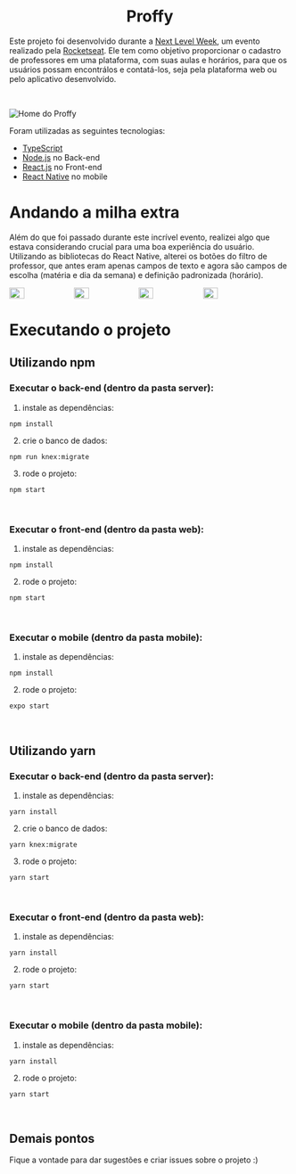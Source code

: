 # <div align='center'> Proffy </div> 

Este projeto foi desenvolvido durante a [Next Level Week](https://nextlevelweek.com), um evento realizado pela 
[Rocketseat](https://www.linkedin.com/school/rocketseat/). Ele tem como objetivo proporcionar o cadastro de professores em uma plataforma, com suas aulas e horários,
para que os usuários possam encontrálos e contatá-los, seja pela plataforma web ou pelo aplicativo desenvolvido.

<br>

![Home do Proffy](https://user-images.githubusercontent.com/40877357/89717472-56513480-d98d-11ea-8f0b-060b6b9ba476.png)

Foram utilizadas as seguintes tecnologias:

* [TypeScript](https://www.typescriptlang.org/)
* [Node.js](https://nodejs.org/en/) no Back-end
* [React.js](https://pt-br.reactjs.org/) no Front-end
* [React Native](https://reactnative.dev/) no mobile

# Andando a milha extra
Além do que foi passado durante este incrível evento, realizei algo que estava considerando crucial para uma boa experiência do usuário. Utilizando as bibliotecas do 
React Native, alterei os botões do filtro de professor, que antes eram apenas campos de texto e agora são campos de escolha (matéria e dia da semana) e definição 
padronizada (horário).
<div style="display: flex">
  <img 
    src="https://user-images.githubusercontent.com/40877357/89717590-60bffe00-d98e-11ea-9991-66100e5e30e9.png" 
    width="23%"
  />
  <img 
    src="https://user-images.githubusercontent.com/40877357/89717791-35d6a980-d990-11ea-8996-04516190a838.png" 
    width="23%"
  />
  <img 
    src="https://user-images.githubusercontent.com/40877357/89717815-5868c280-d990-11ea-971a-4c2d91247224.png" 
    width="23%"
  />
  <img 
    src="https://user-images.githubusercontent.com/40877357/89717827-73d3cd80-d990-11ea-8f16-d524cdffefdf.png" 
    width="23%"
  />
</div>

# Executando o projeto
## Utilizando npm
### Executar o back-end (dentro da pasta server):
1. instale as dependências:

`npm install`

2. crie o banco de dados:

`npm run knex:migrate`

3. rode o projeto:

`npm start`

<br>

### Executar o front-end (dentro da pasta web):
1. instale as dependências:

`npm install`

2. rode o projeto:

`npm start`

<br>

### Executar o mobile (dentro da pasta mobile):
1. instale as dependências:

`npm install`

2. rode o projeto:

`expo start`

<br>

## Utilizando yarn
### Executar o back-end (dentro da pasta server):
1. instale as dependências:

`yarn install`

2. crie o banco de dados:

`yarn knex:migrate`

3. rode o projeto:

`yarn start`

<br>

### Executar o front-end (dentro da pasta web):
1. instale as dependências:

`yarn install`

2. rode o projeto:

`yarn start`

<br>

### Executar o mobile (dentro da pasta mobile):
1. instale as dependências:

`yarn install`

2. rode o projeto:

`yarn start`

<br>

## Demais pontos
Fique a vontade para dar sugestões e criar issues sobre o projeto :)

